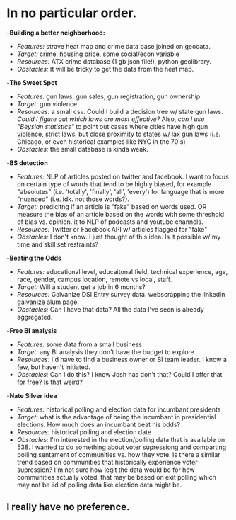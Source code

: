 # In no particular order.

-**Building a better neighborhood:**
- *Features:* strave heat map and crime data base joined on geodata.
- *Target:* crime, housing price, some social/econ variable
- *Resources:* ATX crime database (1 gb json file!), python geolibrary.
- *Obstacles:* It will be tricky to get the data from the heat map.

-**The Sweet Spot** 
- *Features:* gun laws, gun sales, gun registration, gun ownership
- *Target:* gun violence
- *Resources:* a small csv. Could I build a decision tree w/ state gun laws. *Could I figure out which laws are most effective?* Also, *can I use "Beysian statistics"* to point out cases where cities have high gun violence, strict laws, but close proximity to states w/ lax gun laws (i.e. Chicago, or even historical examples like NYC in the 70's)
- *Obstacles:* the small database is kinda weak. 

-**BS detection** 
- *Features:* NLP of articles posted on twitter and facebook.  I want to focus on certain type of words that tend to be highly biased, for example "absolutes"  (i.e. 'totally', 'finally', 'all', 'every') for language that is more "nuanced" (i.e. idk. not those words?). 
- *Target:* predicitng if an article is "fake" based on words used. OR measure the bias of an article based on the words with some threshold of bias vs. opinion. it to NLP of podcasts and youtube channels.
- *Resources:* Twitter or Facebook API w/ articles flagged for "fake"
- *Obstacles:* I don't know. I just thought of this idea. Is it possible w/ my time and skill set restraints? 

-**Beating the Odds** 
- *Features:* educational level, educaitonal field, technical experience, age, race, gender, campus location, remote vs local, staff.
- *Target:* Will a student get a job in 6 months?
- *Resources:* Galvanize DSI Entry survey data. webscrapping the linkedin galvanize alum page.
- *Obstacles:* Can I have that data? All the data I've seen is already aggregated.

-**Free BI analysis** 
- *Features:* some data from a small business
- *Target:* any BI analysis they don't have the budget to explore
- *Resources:* I'd have to find a business owner or BI team leader. I know a few, but haven't initiated.
- *Obstacles:* Can I do this? I know Josh has don't that? Could I offer that for free? Is that weird?

-**Nate Silver idea**
- *Features:* historical polling and election data for incumbant presidents
- *Target:* what is the advantage of being the incumbant in presidential elections. How much does an incumbant beat his odds?
- *Resources:* historical polling and election date
- *Obstacles:* I'm interested in the election/polling data that is available on 538. I wanted to do something about voter supressiong and comparting polling sentament of communities vs. how they vote. Is there a similar trend based on communities that historically experience voter supression? I'm not sure how legit the data would be for how communities actually voted. that may be based on exit polling which may not be iid of polling data like election data might be.


## I really have no preference. 
